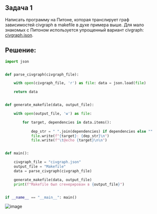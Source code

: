 ## Задача 1

Написать программу на Питоне, которая транслирует граф зависимостей civgraph в makefile в духе примера выше. Для мало знакомых с Питоном используется упрощенный вариант civgraph: [civgraph.json](civgraph.json).

## Решение:

```Python
import json


def parse_civgraph(civgraph_file):

    with open(civgraph_file, 'r') as file: data = json.load(file)

    return data


def generate_makefile(data, output_file):

    with open(output_file, 'w') as file:

        for target, dependencies in data.items():
           
            dep_str = " ".join(dependencies) if dependencies else ""
            file.write(f"{target}: {dep_str}\n")
            file.write(f"\t@echo {target}\n\n") 


def main():

    civgraph_file = "civgraph.json"  
    output_file = "Makefile"  
    data = parse_civgraph(civgraph_file)

    generate_makefile(data, output_file)
    print(f"Makefile был сгенерирован в {output_file}")


if __name__ == "__main__": main()
```

![image](https://github.com/user-attachments/assets/afe40e92-0ca4-4b4c-bb75-e07f73e7a613)
